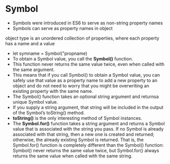 # Symbol 

- Symbols were introduced in ES6 to serve as non-string property names
- Symbols can serve as property names in object 

object type is an unordered collection of properties, where each property has a name and a value

- let symname = Symbol("propname)
- To obtain a Symbol value, you call the **Symbol()** function.
- This function never returns the same value twice, even when called with the same argument.
- This means that if you call Symbol() to obtain a Symbol value, you can safely use that value as a property name to add a new property to an object and do not need to worry that you might be overwriting an existing property with the same name.
- The Symbol() function takes an optional string argument and returnsa unique Symbol value.
- If you supply a string argument, that string will be included in the output of the Symbol’s toString() method.
- **toString()** is the only interesting method of Symbol instances.
- The **Symbol.for()** function takes a string argument and returns a Symbol value that is associated with the string you pass. If no Symbol is already associated with that string, then a new one is created and returned; otherwise, the already existing Symbol is returned. That is, the Symbol.for() function is completely different than the Symbol() function: Symbol() never returns the same value twice, but Symbol.for() always returns the same value when called with the same string.
